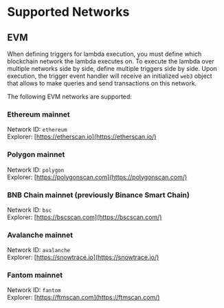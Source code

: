 # Supported Networks

## EVM

When defining triggers for lambda execution, you must define which blockchain network the lambda executes on. To execute the lambda over multiple networks side by side, define multiple triggers side by side. Upon execution, the trigger event handler will receive an initialized `web3` object that allows to make queries and send transactions on this network.

The following EVM networks are supported:

### **Ethereum mainnet**

Network ID:  `ethereum`\
Explorer: [https://etherscan.io](https://etherscan.io/)

### **Polygon mainnet**

Network ID:  `polygon`\
Explorer: [https://polygonscan.com](https://polygonscan.com/)

### **BNB Chain mainnet (previously Binance Smart Chain)**

Network ID: `bsc`\
Explorer: [https://bscscan.com](https://bscscan.com/)

### **Avalanche mainnet**

Network ID: `avalanche`\
Explorer: [https://snowtrace.io](https://snowtrace.io/)

### **Fantom mainnet**

Network ID: `fantom`\
Explorer: [https://ftmscan.com](https://ftmscan.com/)
